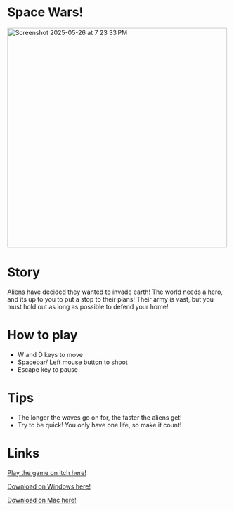# Space Wars!
<img width="500" alt="Screenshot 2025-05-26 at 7 23 33 PM" src="https://github.com/user-attachments/assets/6ba218a5-f7cd-4223-ab88-661d8b72d035" />


# Story
Aliens have decided they wanted to invade earth! The world needs a hero, and its up to you to put a stop to their plans! Their army is vast, but you must hold out as long as possible to defend your home!

# How to play
- W and D keys to move
- Spacebar/ Left mouse button to shoot
- Escape key to pause

# Tips
- The  longer the waves go on for, the faster the aliens get! 
- Try to be quick! You only have one life, so make it count! 


# Links 
<a href="https://pheonyxgames.itch.io/space-wars">Play the game on itch here!</a>

<a href="https://github.com/WoodrowCrawford/Mini-Game-Jam-185-Aliens/releases/download/v1.0-Windows/SpaceWars-v1.0-Windows.zip">Download on Windows here!</a>

<a href="https://github.com/WoodrowCrawford/Mini-Game-Jam-185-Aliens/releases/download/v1.0-Mac/SpaceWars-v1.0-Mac.zip">Download on Mac here!</a>





